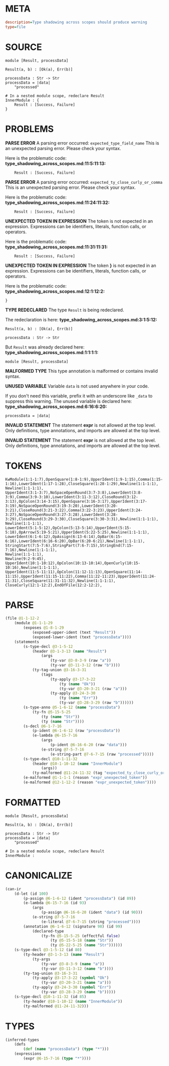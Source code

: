 # META
~~~ini
description=Type shadowing across scopes should produce warning
type=file
~~~
# SOURCE
~~~roc
module [Result, processData]

Result(a, b) : [Ok(a), Err(b)]

processData : Str -> Str
processData = |data|
    "processed"

# In a nested module scope, redeclare Result
InnerModule : {
    Result : [Success, Failure]
}
~~~
# PROBLEMS
**PARSE ERROR**
A parsing error occurred: `expected_type_field_name`
This is an unexpected parsing error. Please check your syntax.

Here is the problematic code:
**type_shadowing_across_scopes.md:11:5:11:13:**
```roc
    Result : [Success, Failure]
```


**PARSE ERROR**
A parsing error occurred: `expected_ty_close_curly_or_comma`
This is an unexpected parsing error. Please check your syntax.

Here is the problematic code:
**type_shadowing_across_scopes.md:11:24:11:32:**
```roc
    Result : [Success, Failure]
```


**UNEXPECTED TOKEN IN EXPRESSION**
The token  is not expected in an expression.
Expressions can be identifiers, literals, function calls, or operators.

Here is the problematic code:
**type_shadowing_across_scopes.md:11:31:11:31:**
```roc
    Result : [Success, Failure]
```


**UNEXPECTED TOKEN IN EXPRESSION**
The token **}** is not expected in an expression.
Expressions can be identifiers, literals, function calls, or operators.

Here is the problematic code:
**type_shadowing_across_scopes.md:12:1:12:2:**
```roc
}
```


**TYPE REDECLARED**
The type ``Result`` is being redeclared.

The redeclaration is here:
**type_shadowing_across_scopes.md:3:1:5:12:**
```roc
Result(a, b) : [Ok(a), Err(b)]

processData : Str -> Str
```

But ``Result`` was already declared here:
**type_shadowing_across_scopes.md:1:1:1:1:**
```roc
module [Result, processData]
```


**MALFORMED TYPE**
This type annotation is malformed or contains invalid syntax.

**UNUSED VARIABLE**
Variable ``data`` is not used anywhere in your code.

If you don't need this variable, prefix it with an underscore like `_data` to suppress this warning.
The unused variable is declared here:
**type_shadowing_across_scopes.md:6:16:6:20:**
```roc
processData = |data|
```


**INVALID STATEMENT**
The statement **expr** is not allowed at the top level.
Only definitions, type annotations, and imports are allowed at the top level.

**INVALID STATEMENT**
The statement **expr** is not allowed at the top level.
Only definitions, type annotations, and imports are allowed at the top level.

# TOKENS
~~~zig
KwModule(1:1-1:7),OpenSquare(1:8-1:9),UpperIdent(1:9-1:15),Comma(1:15-1:16),LowerIdent(1:17-1:28),CloseSquare(1:28-1:29),Newline(1:1-1:1),
Newline(1:1-1:1),
UpperIdent(3:1-3:7),NoSpaceOpenRound(3:7-3:8),LowerIdent(3:8-3:9),Comma(3:9-3:10),LowerIdent(3:11-3:12),CloseRound(3:12-3:13),OpColon(3:14-3:15),OpenSquare(3:16-3:17),UpperIdent(3:17-3:19),NoSpaceOpenRound(3:19-3:20),LowerIdent(3:20-3:21),CloseRound(3:21-3:22),Comma(3:22-3:23),UpperIdent(3:24-3:27),NoSpaceOpenRound(3:27-3:28),LowerIdent(3:28-3:29),CloseRound(3:29-3:30),CloseSquare(3:30-3:31),Newline(1:1-1:1),
Newline(1:1-1:1),
LowerIdent(5:1-5:12),OpColon(5:13-5:14),UpperIdent(5:15-5:18),OpArrow(5:19-5:21),UpperIdent(5:22-5:25),Newline(1:1-1:1),
LowerIdent(6:1-6:12),OpAssign(6:13-6:14),OpBar(6:15-6:16),LowerIdent(6:16-6:20),OpBar(6:20-6:21),Newline(1:1-1:1),
StringStart(7:5-7:6),StringPart(7:6-7:15),StringEnd(7:15-7:16),Newline(1:1-1:1),
Newline(1:1-1:1),
Newline(9:2-9:45),
UpperIdent(10:1-10:12),OpColon(10:13-10:14),OpenCurly(10:15-10:16),Newline(1:1-1:1),
UpperIdent(11:5-11:11),OpColon(11:12-11:13),OpenSquare(11:14-11:15),UpperIdent(11:15-11:22),Comma(11:22-11:23),UpperIdent(11:24-11:31),CloseSquare(11:31-11:32),Newline(1:1-1:1),
CloseCurly(12:1-12:2),EndOfFile(12:2-12:2),
~~~
# PARSE
~~~clojure
(file @1-1-12-2
	(module @1-1-1-29
		(exposes @1-8-1-29
			(exposed-upper-ident (text "Result"))
			(exposed-lower-ident (text "processData"))))
	(statements
		(s-type-decl @3-1-5-12
			(header @3-1-3-13 (name "Result")
				(args
					(ty-var @3-8-3-9 (raw "a"))
					(ty-var @3-11-3-12 (raw "b"))))
			(ty-tag-union @3-16-3-31
				(tags
					(ty-apply @3-17-3-22
						(ty (name "Ok"))
						(ty-var @3-20-3-21 (raw "a")))
					(ty-apply @3-24-3-30
						(ty (name "Err"))
						(ty-var @3-28-3-29 (raw "b"))))))
		(s-type-anno @5-1-6-12 (name "processData")
			(ty-fn @5-15-5-25
				(ty (name "Str"))
				(ty (name "Str"))))
		(s-decl @6-1-7-16
			(p-ident @6-1-6-12 (raw "processData"))
			(e-lambda @6-15-7-16
				(args
					(p-ident @6-16-6-20 (raw "data")))
				(e-string @7-5-7-16
					(e-string-part @7-6-7-15 (raw "processed")))))
		(s-type-decl @10-1-11-32
			(header @10-1-10-12 (name "InnerModule")
				(args))
			(ty-malformed @11-24-11-32 (tag "expected_ty_close_curly_or_comma")))
		(e-malformed @1-1-1-1 (reason "expr_unexpected_token"))
		(e-malformed @12-1-12-2 (reason "expr_unexpected_token"))))
~~~
# FORMATTED
~~~roc
module [Result, processData]

Result(a, b) : [Ok(a), Err(b)]

processData : Str -> Str
processData = |data|
	"processed"

# In a nested module scope, redeclare Result
InnerModule : 

~~~
# CANONICALIZE
~~~clojure
(can-ir
	(d-let (id 100)
		(p-assign @6-1-6-12 (ident "processData") (id 89))
		(e-lambda @6-15-7-16 (id 93)
			(args
				(p-assign @6-16-6-20 (ident "data") (id 90)))
			(e-string @7-5-7-16
				(e-literal @7-6-7-15 (string "processed"))))
		(annotation @6-1-6-12 (signature 98) (id 99)
			(declared-type
				(ty-fn @5-15-5-25 (effectful false)
					(ty @5-15-5-18 (name "Str"))
					(ty @5-22-5-25 (name "Str"))))))
	(s-type-decl @3-1-5-12 (id 80)
		(ty-header @3-1-3-13 (name "Result")
			(ty-args
				(ty-var @3-8-3-9 (name "a"))
				(ty-var @3-11-3-12 (name "b"))))
		(ty-tag-union @3-16-3-31
			(ty-apply @3-17-3-22 (symbol "Ok")
				(ty-var @3-20-3-21 (name "a")))
			(ty-apply @3-24-3-30 (symbol "Err")
				(ty-var @3-28-3-29 (name "b")))))
	(s-type-decl @10-1-11-32 (id 85)
		(ty-header @10-1-10-12 (name "InnerModule"))
		(ty-malformed @11-24-11-32)))
~~~
# TYPES
~~~clojure
(inferred-types
	(defs
		(def (name "processData") (type "*")))
	(expressions
		(expr @6-15-7-16 (type "*"))))
~~~